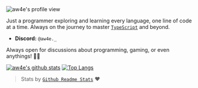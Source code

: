 <img src="https://komarev.com/ghpvc/?username=aw4e&label=Profile%20views&color=0e75b6&style=flat" alt="aw4e's profile view"/>

Just a programmer exploring and learning every language, one line of code at a time. Always on the journey to master [`TypeScript`](https://www.typescriptlang.org/) and beyond.

- **Discord:** `@aw4e._`

Always open for discussions about programming, gaming, or even anythings! 🚀✨

[![aw4e's github stats](https://github-readme-stats.vercel.app/api?username=aw4e&show_icons=true&theme=radical)](https://github.com/anuraghazra/github-readme-stats)
[![Top Langs](https://github-readme-stats.vercel.app/api/top-langs/?username=aw4e&layout=compact&theme=radical)](https://github.com/anuraghazra/github-readme-stats)
> Stats by [`Github Readme Stats`](https://github.com/anuraghazra/github-readme-stats) ❤️
